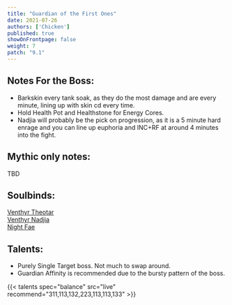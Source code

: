 ```yaml
---
title: "Guardian of the First Ones"
date: 2021-07-26
authors: ['Chicken']
published: true
showOnFrontpage: false
weight: 7
patch: "9.1"
---
```



## Notes For the Boss:
- Barkskin every tank soak, as they do the most damage and are every minute, lining up with skin cd every time. 
- Hold Health Pot and Healthstone for Energy Cores.
- Nadjia will probably be the pick on progression, as it is a 5 minute hard enrage and you can line up euphoria and INC+RF at around 4 minutes into the fight.

## Mythic only notes:
TBD

## Soulbinds:
[Venthyr Theotar](https://ptr.wowhead.com/soulbind-calc/venthyr/theotar-the-mad-duke/druid/AwCWb74CBTUgCBU1yggSBTWHCCUy4ggjBTJJCBV2AAg1Mj8I)
<br>[Venthyr Nadjia](https://ptr.wowhead.com/soulbind-calc/venthyr/nadjia-the-mistblade/druid/AwCWr5YDBTUgABU1ywAlNcoAEgUy4gAlNYcAIRUySQA)
<br>[Night Fae](https://ptr.wowhead.com/soulbind-calc/night-fae/niya/druid/AwCW5b4CBTXKCCU1IAgTBTXGCBUy5AglMuIIIhUySQgldgAI)

## Talents:

- Purely Single Target boss. Not much to swap around. 
- Guardian Affinity is recommended due to the bursty pattern of the boss.



{{< talents spec="balance" src="live" recommend="311,113,132,223,113,113,133" >}}



